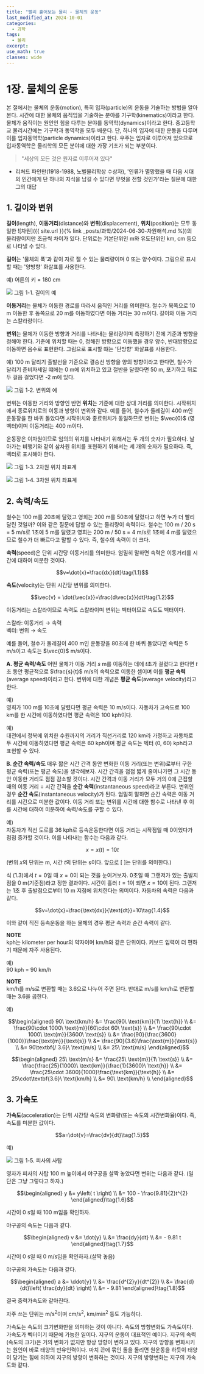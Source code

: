 ```yaml
---
title: "빨리 훝어보는 물리 - 물체의 운동"
last_modified_at: 2024-10-01
categories:
  - 과학
tags:
  - 물리
excerpt: 
use_math: true
classes: wide
---
```


# 1장. 물체의 운동

본 절에서는 물체의 운동(motion), 특히 입자(particle)의 운동을 기술하는 방법을 알아본다. 시간에 대한 물체의 움직임을 기술하는 분야를 기구학(kinematics)이라고 한다. 물체가 움직이는 원인인 힘을 다루는 분야를 동역학(dynamics)이라고 한다. 중고등학교 물리시간에는 기구학과 동역학을 모두 배운다. 단, 하나의 입자에 대한 운동을 다루며 이를 입자동역학(particle dynamics)이라고 한다. 우주는 입자로 이루어져 있으므로 입자동역학은 물리학의 모든 분야에 대한 가장 기초가 되는 부분이다.

> "세상의 모든 것은 원자로 이루어져 있다"

- 리처드 파인만(1918-1988, 노벨물리학상 수상자), '인류가 멸망했을 때 다음 시대의 인간에게 단 하나의 지식을 남길 수 있다면 무엇을 전할 것인가'라는 질문에 대한 그의 대답


## 1. 길이와 변위

**길이**(length), **이동거리**(distance)와 **변위**(displacement), **위치**(position)는 모두 동일한 ![차원]({{ site.url }}{% link _posts/과학/2024-06-30-차원해석.md %})의 물리량이지만 조금씩 차이가 있다. 단위로는 기본단위인 m와 유도단위인 km, cm 등으로 나타낼 수 있다.

**길이**는 \'물체의 폭\'과 같이 자로 잴 수 있는 물리량이며 0 또는 양수이다. 그림으로 표시할 때는 '양방향' 화살표를 사용한다.

예) 어른의 키 = 180 cm

![](https://i.imgur.com/QhiPbpV.png)
그림 1-1. 길이의 예

**이동거리**는 물체가 이동한 경로를 따라서 움직인 거리를 의미한다. 철수가 북쪽으로 10 m 이동한 후 동쪽으로 20 m를 이동하였다면 이동 거리는 30 m이다. 길이와 이동 거리는 스칼라량이다.

**변위**는 물체가 이동한 방향과 거리를 나타내는 물리량이며 측정하기 전에 기준과 방향을 정해야 한다. 기준에 위치할 때는 0, 정해진 방향으로 이동했을 경우 양수, 반대방향으로 이동하면 음수로 표현한다. 그림으로 표시할 떄는 '단방향' 화살표를 사용한다.

예) 100 m 달리기 출발선을 기준으로 결승선 방향을 양의 방향이라고 한다면, 철수가 달리기 준비자세일 떄에는 0 m에 위치하고 있고 절반을 달렸다면 50 m, 포기하고 뒤로 두 걸음 걸었다면 -2 m에 있다.

![](https://i.imgur.com/gAEeGr1.png)
그림 1-2. 변위의 예

변위는 이동한 거리와 방향인 반면 **위치**는 기준에 대한 상대 거리를 의미한다. 시작위치에서 종료위치로의 이동과 방향이 변위와 같다. 예를 들어, 철수가 둘레길이 400 m인 운동장을 한 바퀴 돌았다면 시작위치와 종료위치가 동일하므로 변위는 $\vec{0}$ (영벡터)이며 이동거리는 400 m이다.

운동장은 이차원이므로 임의의 위치를 나타내기 위해서는 두 개의 숫자가 필요하다. 날아가는 비행기와 같이 삼차원 위치를 표현하기 위해서는 세 개의 숫자가 필요하다. 즉, 벡터로 표시해야 한다.

![](https://i.imgur.com/msX8tFv.png)
그림 1-3. 2차원 위치 좌표계

![](https://i.imgur.com/OysxM9y.png)
그림 1-4. 3차원 위치 좌표계


## 2. 속력/속도

철수는 100 m를 20초에 달렸고 영희는 200 m를 50초에 달렸다고 하면 누가 더 빨리 달린 것일까? 이와 같은 질문에 답할 수 있는 물리량이 속력이다. 철수는 100 m / 20 s = 5 m/s로 1초에 5 m를 달렸고 영희는 200 m / 50 s = 4 m/s로 1초에 4 m를 달렸으므로 철수가 더 빠르다고 말할 수 있다. 즉, 철수의 속력이 더 크다.

**속력**(speed)은 단위 시간당 이동거리를 의미한다. 엄밀히 말하면 속력은 이동거리를 시간에 대하여 미분한 것이다.

$$v=\dot{x}=\frac{dx}{dt}\tag{1.1}$$

**속도**(velocity)는 단위 시간당 변위를 의미한다. 

$$\vec{v} = \dot{\vec{x}}=\frac{d\vec{x}}{dt}\tag{1.2}$$

이동거리는 스칼라이므로 속력도 스칼라이며 변위는 벡터이므로 속도도 벡터이다.

스칼라: 이동거리 $\rightarrow$ 속력  
벡터: 변위 $\rightarrow$ 속도

예를 들어, 철수가 둘레길이 400 m인 운동장을 80초에 한 바퀴 돌았다면 속력은 5 m/s이고 속도는 $\vec{0}$ m/s이다.

**A. 평균 속력/속도**
어떤 물체가 이동 거리 $s$ m를 이동하는 데에 $t$초가 걸렸다고 한다면 $t$초 동안 평균적으로 $\frac{s}{t}$ m/s의 속력으로 이동한 셈이며 이를 **평균 속력**(average speed)이라고 한다. 변위에 대한 개념은 **평균 속도**(average velocity)라고 한다.

예)  
영희가 100 m를 10초에 달렸다면 평균 속력은 10 m/s이다.
자동차가 고속도로 100 km를 한 시간에 이동하였다면 평균 속력은 100 kph이다.

예)  
대전에서 정북에 위치한 수원까지의 거리가 직선거리로 120 km라 가정하고 자동차로 두 시간에 이동하였다면 평균 속력은 60 kph이며 평균 속도는 벡터 (0, 60) kph라고 표현할 수 있다.

**B. 순간 속력/속도**
매우 짧은 시간 간격 동안 변화한 이동 거리(또는 변위)로부터 구한 평균 속력(또는 평균 속도)을 생각해보자. 시간 간격을 점점 짧게 줄여나가면 그 시간 동안 이동한 거리도 점점 감소할 것이다. 시간 간격과 이동 거리가 모두 거의 0에 근접할 때의 이동 거리 $\div$ 시간 간격을 **순간 속력**(instantaneous speed)라고 부른다. 변위인 경우 **순간 속도**(instantaneous velocity)가 된다.
엄밀히 말하면 순간 속력은 이동 거리를 시간으로 미분한 값이다. 이동 거리 또는 변위를 시간에 대한 함수로 나타낸 후 이를 시간에 대하여 미분하여 속력/속도를 구할 수 있다.

예)  
자동차가 직선 도로를 36 kph로 등속운동한다면 이동 거리는 시작점일 때 0이었다가 점점 증가할 것이다. 이를 나타내는 함수는 다음과 같다.

$$x=x(t)=10t\tag{1.3}$$

(변위 $x$의 단위는 m, 시간 $t$의 단위는 s이다. 앞으로 [ ]는 단위를 의미한다.)

식 (1.3)에서 $t=0$일 때 $x=0$이 되는 것을 눈여겨보자. 0초일 때 그랜저가 있는 출발지점을 0 m(기준점)라고 정한 결과이다. 시간이 흘러 $t=1$이 되면 $x=10$이 된다. 그랜저는 1초 후 출발점으로부터 10 m 지점에 위치한다는 의미이다. 자동차의 속력은 다음과 같다.

$$v=\dot{x}=\frac{\text{dx}}{\text{dt}}=10\tag{1.4}$$

이와 같이 직진 등속운동을 하는 물체의 경우 평균 속력과 순간 속력이 같다.

**NOTE**  
kph는 kilometer per hour의 약자이며 km/h와 같은 단위이다. 키보드 입력이 더 편하기 때문에 자주 사용된다.


예)  
90 kph = 90 km/h

**NOTE**  
km/h를 m/s로 변환할 때는 3.6으로 나누어 주면 된다. 반대로 m/s를 km/h로 변환할 때는 3.6을 곱한다.

예)  

$$\begin{aligned}
90\ \text{km/h} &= \frac{90\ \text{km}}{1\ \text{h}} \\
&= \frac{90\cdot 1000\ \text{m}}{60\cdot 60\ \text{s}} \\
&= \frac{90\cdot 1000\ \text{m}}{3600\ \text{s}} \\
&= \frac{90}{\frac{3600}{1000}}\frac{\text{m}}{\text{s}} \\
&= \frac{90}{3.6}\frac{\text{m}}{\text{s}} \\
&= 90\textbf{/ 3.6}\ \text{m/s} \\
&= 25\ \text{m/s}
\end{aligned}$$

$$\begin{aligned}
25\ \text{m/s} &= \frac{25\ \text{m}}{1\ \text{s}} \\
&= \frac{\frac{25}{1000}\ \text{km}}{\frac{1}{3600}\ \text{h}} \\
&= \frac{25\cdot 3600}{1000}\frac{\text{km}}{\text{h}} \\
&= 25\cdot\textbf{3.6}\ \text{km/h} \\
&= 90\ \text{km/h} \\
\end{aligned}$$




## 3. 가속도

**가속도**(acceleration)는 단위 시간당 속도의 변화량(또는 속도의 시간변화율)이다. 즉, 속도를 미분한 값이다.

$$a=\dot{v}=\frac{dv}{dt}\tag{1.5}$$

예)

![](https://i.imgur.com/xATLRxF.png)
그림 1-5. 피사의 사탑

영자가 피사의 사탑 100 m 높이에서 야구공을 살짝 놓았다면 변위는 다음과 같다. (일단은 그냥 그렇다고 하자.)

$$\begin{aligned}
y &= y\left( t \right) \\
&= 100 - \frac{9.81}{2}t^{2}
\end{aligned}\tag{1.6}$$

시간이 0 s일 때 100 m임을 확인하자.

야구공의 속도는 다음과 같다.

$$\begin{aligned}
v &= \dot{y} \\
&= \frac{dy}{dt} \\
&= - 9.81 t
\end{aligned}\tag{1.7}$$

시간이 0 s일 때 0 m/s임을 확인하자.(살짝 놓음)

야구공의 가속도는 다음과 같다.

$$\begin{aligned}
a &= \ddot{y} \\
&= \frac{d^{2}y}{dt^{2}} \\
&= \frac{d}{dt}\left( \frac{dy}{dt} \right) \\
&= - 9.81
\end{aligned}\tag{1.8}$$

결국 중력가속도와 같아진다.

자주 쓰는 단위는 m/s$^2$이며 cm/s$^2$, km/min$^2$ 등도 가능하다.

가속도는 속도의 크기변화만을 의미하는 것이 아니다. 속도의 방향변화도 가속도이다. 가속도가 벡터이기 때문에 가능한 일이다. 지구의 운동이 대표적인 예이다. 지구의 속력(속도의 크기)은 거의 변화가 없지만 항상 방향이 변하고 있다. 지구의 방향을 변화시키는 원인이 바로 태양의 만유인력이다. 마치 끈에 묶인 돌을 돌리면 원운동을 하듯이 태양이 당기는 힘에 의하여 지구의 방향이 변화하는 것이다. 지구의 방향변화는 지구의 가속도와 같다.
